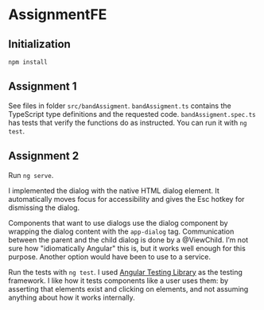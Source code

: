 # AssignmentFE

## Initialization

`npm install`

## Assignment 1

See files in folder `src/bandAssigment`. `bandAssigment.ts` contains the
TypeScript type definitions and the requested code. `bandAssigment.spec.ts`
has tests that verify the functions do as instructed. You can run it with `ng test`.

## Assignment 2

Run `ng serve`.

I implemented the dialog with the native HTML dialog element. It automatically
moves focus for accessibility and gives the Esc hotkey for dismissing the
dialog.

Components that want to use dialogs use the dialog component by
wrapping the dialog content with the `app-dialog` tag.
Communication between the parent and the child dialog is done by a @ViewChild.
I’m not sure how "idiomatically Angular" this is, but it works well enough
for this purpose. Another option would have been to use to a service.


Run the tests with `ng test`. I used
[Angular Testing Library](https://testing-library.com/docs/angular-testing-library/intro)
as the testing framework. I like how it tests components like a user uses them:
by asserting that elements exist and clicking on elements, and not assuming
anything about how it works internally.

